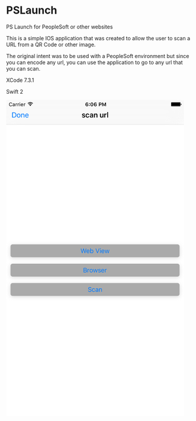 # PSLaunch
PS Launch for PeopleSoft or other websites

This is a simple IOS application that was created to allow the user to scan a URL from a QR Code or other image.

The original intent was to be used with a PeopleSoft environment but since you can encode any url, you can use the application to go to any url that you can scan.

XCode 7.3.1

Swift 2

![alt text](screenshot.png "PSLaunch Screenshot")

